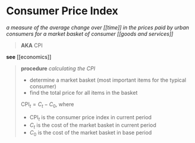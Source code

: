 # Consumer Price Index

_a measure of the average change over [[time]] in the prices paid by urban consumers for a market basket of consumer [[goods and services]]_

> **AKA** CPI

**see** [[economics]]

> **procedure** _calculating the CPI_
>
> - determine a market basket (most important items for the typical consumer)
> - find the total price for all items in the basket
>
> $\text{CPI}_t = C_t - C_0$, where
>
> - $\text{CPI}_t$ is the consumer price index in current period
> - $C_t$ is the cost of the market basket in current period
> - $C_0$ is the cost of the market basket in base period

